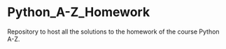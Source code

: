 # Python_A-Z_Homework
Repository to host all the solutions to the homework of the course Python A-Z.
